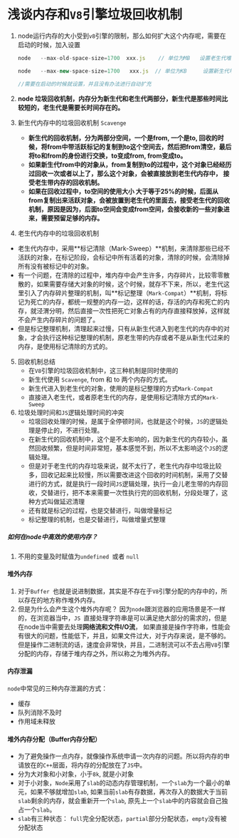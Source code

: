 # 浅谈内存和`V8`引擎垃圾回收机制

1. node运行内存的大小受到`v8`引擎的限制，那么如何扩大这个内存呢，需要在启动的时候，加入设置

   ```javascript
   node   --max-old-space-size=1700  xxx.js    // 单位为MB   设置老生代堆内存的大小
   
   node   --max-new-space-size=1700   xxx.js  // 单位为KB     设置新生代堆内存的大小
   
   //需要在启动的时候就设置，并且没有办法进行自动扩充
   ```

2. **node 垃圾回收机制，内存分为新生代和老生代两部分，新生代是那些时间比较短的，老生代是需要长时间存在的。**

3. 新生代内存中的垃圾回收机制 `Scavenge`

   - **新生代的回收机制，分为两部分空间，一个是from, 一个是to,  回收的时候，将from中带活跃标记的复制到to这个空间去，然后把from清空，最后将to和from的身份进行交换，to变成from, from变成to。**
   - **如果新生代from中的对象从，from复制到to的过程中，这个对象已经经历过回收一次或者以上了，那么这个对象，会被直接放到老生代内存中， 接受老生带内存的回收机制。**
   - **如果在回收过程中，to空间的使用大小  大于等于25%的时候，后面从from复制出来活跃对象，会被放置到老生代的里面去，接受老生代的回收机制，原因是因为，后面to空间会变成from空间，会接收新的一些对象进来，需要预留足够的内存。**

4.  老生代内存中的垃圾回收机制
   - 老生代内存中，采用**标记清除（Mark-Sweep）**机制，来清除那些已经不活跃的对象，在标记阶段，会标记中所有活着的对象，清除的时候，会清除掉所有没有被标记中的对象。
   - 有一个问题，在清除的过程中，堆内存中会产生许多，内存碎片，比较零零散散的，如果需要存储大对象的时候，这个时候，就存不下来，所以，老生代这里引入了内存碎片整理的机制，叫**标记整理（`Mark-Compat`）**机制，将标记为死亡的内存，都统一规整的内存一边，这样的话，存活的内存和死亡的内存，就泾渭分明，然后直接一次性把死亡对象占有的内存直接释放掉，这样就不会产生内存碎片的问题了。
   - 但是标记整理机制，清理起来过慢，只有从新生代进入到老生代的内存中的对象，才会执行这种标记整理的机制，原老生带的内存或者不是从新生代过来的内存，是使用标记清除的方式的。
5. 回收机制总结
   - 在`V8`引擎的垃圾回收机制中，这三种机制是同时使用的
   - 新生代使用 `Scavenge`,   from 和 to 两个内存的方式。
   - 新生代进入到老生代的对象，使用的是标记整理的方式`Mark-Compat`
   - 直接进入老生代，或者原老生代的内存，是使用标记清除方式的`Mark-Sweep`
6. 垃圾处理时间和`JS`逻辑处理时间的冲突
   - 垃圾回收处理的时候，是属于全停顿时间，也就是这个时候，`JS`的逻辑处理是停止的，不进行处理。
   - 在新生代的回收机制中，这个是不太影响的，因为新生代的内存较小，虽然回收频繁，但是时间非常短，基本感觉不到，所以不太影响这个`JS`的逻辑处理。
   - 但是对于老生代的内存垃圾来说，就不太行了，老生代内存中垃圾比较多，回收记起来比较慢，所以需要改进这个回收的时间机制，采用了交替进行的方式，就是执行一段时间`JS`逻辑处理，执行一会儿老生带的内存回收，交替进行，把不本来需要一次性执行完的回收机制，分段处理了，这种方式叫做延迟清理
   - 还有就是标记的过程，也是交替进行，叫做增量标记
   - 标记整理的机制，也是交替进行，叫做增量式整理





##### 如何在node中高效的使用内存？

1. 不用的变量及时赋值为`undefined `或者 `null `

#### 堆外内存

1. 对于`Buffer `也就是说进制数据，其实是不存在于`V8`引擎分配的内存中的，所以存在的地方称作堆外内存。
2. 但是为什么会产生这个堆外内存呢？  因为`node`跟浏览器的应用场景是不一样的，在浏览器当中，`JS `直接处理字符串是可以满足绝大部分的需求的，但是在node当中需要去处理**网络流和文件I/O流**， 如果直接是操作字符串，性能会有很大的问题，性能低下，并且，如果文件过大，对于内存来说，是不够的。但是操作二进制流的话，速度会非常快，并且，二进制流可以不去占用`V8`引擎分配的内存，存储于堆内存之外，所以称之为堆外内存。

#### 内存泄漏

`node`中常见的三种内存泄漏的方式：

- 缓存
- 队列消除不及时
- 作用域未释放





#### 堆外内存分配（Buffer内存分配）

- 为了避免操作一点内存，就像操作系统申请一次内存的问题。所以将内存的申请放在的`C++`层面，将内存的分配放在了`JS`中。
- 分为大对象和小对象，小于`8k`, 就是小对象
- 对于小对象，`Node`采用了`slab`的动态内存管理机制，一个`slab`为一个最小的单元，如果不够就增加`slab`, 如果当前`slab`有存数据，再次存入的数据大于当前`slab`剩余的内存，就会重新开一个`slab`, 原先上一个`slab`中的内容就会自己独占一个`slab`。
- `slab`有三种状态： `full`完全分配状态，`partial`部分分配状态，`empty`没有被分配状态

